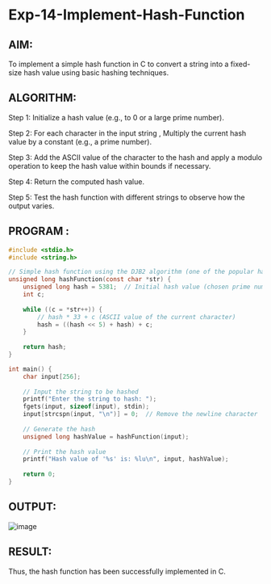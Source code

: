 # Exp-14-Implement-Hash-Function
## AIM:
To implement a simple hash function in C to convert a string into a fixed-size hash value using basic hashing techniques.

## ALGORITHM:
Step 1: Initialize a hash value (e.g., to 0 or a large prime number).

Step 2: For each character in the input string , Multiply the current hash value by a constant (e.g., a prime number).

Step 3: Add the ASCII value of the character to the hash and apply a modulo operation to keep the hash value within bounds if necessary.

Step 4: Return the computed hash value.

Step 5: Test the hash function with different strings to observe how the output varies.

## PROGRAM :
```c
#include <stdio.h>
#include <string.h>

// Simple hash function using the DJB2 algorithm (one of the popular hash functions)
unsigned long hashFunction(const char *str) {
    unsigned long hash = 5381;  // Initial hash value (chosen prime number)
    int c;
    
    while ((c = *str++)) {
        // hash * 33 + c (ASCII value of the current character)
        hash = ((hash << 5) + hash) + c;
    }
    
    return hash;
}

int main() {
    char input[256];
    
    // Input the string to be hashed
    printf("Enter the string to hash: ");
    fgets(input, sizeof(input), stdin);
    input[strcspn(input, "\n")] = 0;  // Remove the newline character
    
    // Generate the hash
    unsigned long hashValue = hashFunction(input);
    
    // Print the hash value
    printf("Hash value of '%s' is: %lu\n", input, hashValue);
    
    return 0;
}
```
## OUTPUT:
![image](https://github.com/user-attachments/assets/99b56352-9b2e-405a-872d-8c88754ee266)


## RESULT:
Thus, the hash function has been successfully implemented in C.
